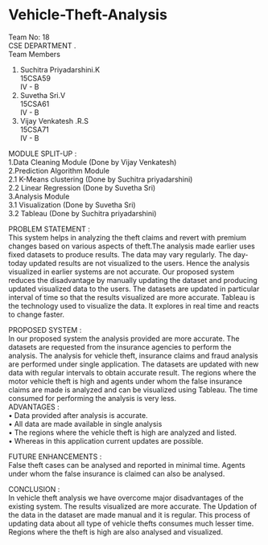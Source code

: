 # Vehicle-Theft-Analysis


Team No: 18                                                                                                                             
CSE DEPARTMENT .                                                                                                                         
Team Members
   1. Suchitra Priyadarshini.K                                                                                                         
      15CSA59                                                                                                                           
      IV - B                                                                                                                            
   2. Suvetha Sri.V                                                                                                                     
      15CSA61                                                                                                                           
      IV - B                                                                                                                             
   3. Vijay Venkatesh .R.S                                                                                                               
      15CSA71                                                                                                                           
      IV - B   
      
      
MODULE SPLIT-UP :                                                                                                                                                                                                                                                                                                             
        1.Data Cleaning Module (Done by Vijay Venkatesh)                                                                                
        2.Prediction Algorithm Module                                                                                                                                                                                            
              2.1  K-Means clustering (Done by Suchitra priyadarshini)                                                                                                                                        
              2.2  Linear Regression (Done by Suvetha Sri)                                                                                  
        3.Analysis Module                                                                                                                  
               3.1   Visualization (Done by Suvetha Sri)                                                                                     
               3.2   Tableau (Done by Suchitra priyadarshini)                                                                                

      
PROBLEM STATEMENT :                                                                                                                     
This system helps in analyzing the theft claims and revert with premium changes based on various aspects of theft.The analysis made earlier uses fixed datasets to produce results. The data may vary regularly. The day-today updated results are not visualized to the users. Hence the analysis visualized in earlier systems are not accurate. Our proposed system reduces the disadvantage by manually updating the dataset and producing updated visualized data to the users. The datasets are updated in particular interval of time so that the results visualized are more accurate. Tableau is the technology used to visualize the data. It explores in real time and reacts to change faster.


PROPOSED SYSTEM :                                                                                                                    
In our proposed system the analysis provided are more accurate. The datasets are requested from the insurance agencies to perform the analysis. The analysis for vehicle theft, insurance claims and fraud analysis are performed under single application. The datasets are updated with new data with regular intervals to obtain accurate result. The regions where the motor vehicle theft is high and agents under whom the false insurance claims are made is analyzed and can be visualized using Tableau. The time consumed for performing the analysis is very less.                                                                                                                  
ADVANTAGES :                                                                                                                        
•	Data provided after analysis is accurate.                                                                                             
•	All data are made available in single analysis                                                                                       
•	The regions where the vehicle theft is high are analyzed and listed.                                                                 
•	Whereas in this application current updates are possible.                                                                            


FUTURE ENHANCEMENTS :                                                                                                               
False theft cases can be analysed and reported in minimal time. Agents under whom the false insurance is claimed can also be analysed.


CONCLUSION :                                                                                                                         
In vehicle theft analysis we have overcome major disadvantages of the existing system. The results visualized are more accurate. The Updation of the data in the dataset are made manual and it is regular. This process of updating data about all type of vehicle thefts consumes much lesser time. Regions where the theft is high are also analysed and visualized.
